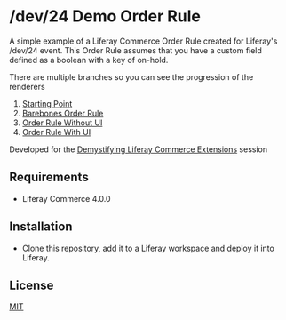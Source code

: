 # /dev/24 Demo Order Rule

A simple example of a Liferay Commerce Order Rule created for Liferay's /dev/24 event.  This Order Rule assumes that 
you have a custom field defined as a boolean with a key of on-hold.   

There are multiple branches so you can see the progression of the renderers
1. [Starting Point](https://github.com/jhanda/demo-order-rule/tree/1-starting-point)
2. [Barebones Order Rule](https://github.com/jhanda/demo-order-rule/tree/2-barebones-rule)
3. [Order Rule Without UI](https://github.com/jhanda/demo-order-rule/tree/3-rule-without-ui)
4. [Order Rule With UI](https://github.com/jhanda/demo-order-rule/tree/4-rule-with-ui)


Developed for the [Demystifying Liferay Commerce Extensions](https://liferay.dev/twentyfour#Demystifying%20Liferay%20Commerce%20Extensions) session


## Requirements

- Liferay Commerce 4.0.0

## Installation

- Clone this repository, add it to a Liferay workspace and deploy it into Liferay.

## License

[MIT](LICENSE)
